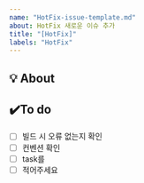 ```yaml
---
name: "HotFix-issue-template.md"
about: HotFix 새로운 이슈 추가
title: "[HotFix]"
labels: "HotFix"
---
```


## 💡 About
<!--무엇에 관한 이슈인지 소개해주세요.-->

## ✔️To do
- [ ] 빌드 시 오류 없는지 확인
- [ ] 컨벤션 확인
- [ ] task를
- [ ] 적어주세요
